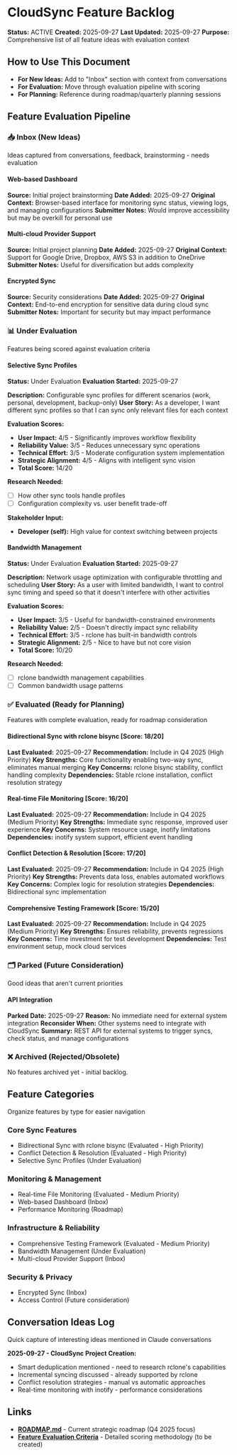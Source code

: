 # CloudSync Feature Backlog
**Status:** ACTIVE
**Created:** 2025-09-27
**Last Updated:** 2025-09-27
**Purpose:** Comprehensive list of all feature ideas with evaluation context

## How to Use This Document
- **For New Ideas:** Add to "Inbox" section with context from conversations
- **For Evaluation:** Move through evaluation pipeline with scoring
- **For Planning:** Reference during roadmap/quarterly planning sessions

## Feature Evaluation Pipeline

### 📥 Inbox (New Ideas)
Ideas captured from conversations, feedback, brainstorming - needs evaluation

#### Web-based Dashboard
**Source:** Initial project brainstorming
**Date Added:** 2025-09-27
**Original Context:** Browser-based interface for monitoring sync status, viewing logs, and managing configurations
**Submitter Notes:** Would improve accessibility but may be overkill for personal use

#### Multi-cloud Provider Support
**Source:** Initial project planning
**Date Added:** 2025-09-27
**Original Context:** Support for Google Drive, Dropbox, AWS S3 in addition to OneDrive
**Submitter Notes:** Useful for diversification but adds complexity

#### Encrypted Sync
**Source:** Security considerations
**Date Added:** 2025-09-27
**Original Context:** End-to-end encryption for sensitive data during cloud sync
**Submitter Notes:** Important for security but may impact performance

### 📊 Under Evaluation
Features being scored against evaluation criteria

#### Selective Sync Profiles
**Status:** Under Evaluation
**Evaluation Started:** 2025-09-27

**Description:** Configurable sync profiles for different scenarios (work, personal, development, backup-only)
**User Story:** As a developer, I want different sync profiles so that I can sync only relevant files for each context

**Evaluation Scores:**
- **User Impact:** 4/5 - Significantly improves workflow flexibility
- **Reliability Value:** 3/5 - Reduces unnecessary sync operations
- **Technical Effort:** 3/5 - Moderate configuration system implementation
- **Strategic Alignment:** 4/5 - Aligns with intelligent sync vision
- **Total Score:** 14/20

**Research Needed:**
- [ ] How other sync tools handle profiles
- [ ] Configuration complexity vs. user benefit trade-off

**Stakeholder Input:**
- **Developer (self):** High value for context switching between projects

#### Bandwidth Management
**Status:** Under Evaluation
**Evaluation Started:** 2025-09-27

**Description:** Network usage optimization with configurable throttling and scheduling
**User Story:** As a user with limited bandwidth, I want to control sync timing and speed so that it doesn't interfere with other activities

**Evaluation Scores:**
- **User Impact:** 3/5 - Useful for bandwidth-constrained environments
- **Reliability Value:** 2/5 - Doesn't directly impact sync reliability
- **Technical Effort:** 3/5 - rclone has built-in bandwidth controls
- **Strategic Alignment:** 2/5 - Nice to have but not core vision
- **Total Score:** 10/20

**Research Needed:**
- [ ] rclone bandwidth management capabilities
- [ ] Common bandwidth usage patterns

### ✅ Evaluated (Ready for Planning)
Features with complete evaluation, ready for roadmap consideration

#### Bidirectional Sync with rclone bisync [Score: 18/20]
**Last Evaluated:** 2025-09-27
**Recommendation:** Include in Q4 2025 (High Priority)
**Key Strengths:** Core functionality enabling two-way sync, eliminates manual merging
**Key Concerns:** rclone bisync stability, conflict handling complexity
**Dependencies:** Stable rclone installation, conflict resolution strategy

#### Real-time File Monitoring [Score: 16/20]
**Last Evaluated:** 2025-09-27
**Recommendation:** Include in Q4 2025 (Medium Priority)
**Key Strengths:** Immediate sync response, improved user experience
**Key Concerns:** System resource usage, inotify limitations
**Dependencies:** inotify system support, efficient event handling

#### Conflict Detection & Resolution [Score: 17/20]
**Last Evaluated:** 2025-09-27
**Recommendation:** Include in Q4 2025 (High Priority)
**Key Strengths:** Prevents data loss, enables automated workflows
**Key Concerns:** Complex logic for resolution strategies
**Dependencies:** Bidirectional sync implementation

#### Comprehensive Testing Framework [Score: 15/20]
**Last Evaluated:** 2025-09-27
**Recommendation:** Include in Q4 2025 (Medium Priority)
**Key Strengths:** Ensures reliability, prevents regressions
**Key Concerns:** Time investment for test development
**Dependencies:** Test environment setup, mock cloud services

### 🗂️ Parked (Future Consideration)
Good ideas that aren't current priorities

#### API Integration
**Parked Date:** 2025-09-27
**Reason:** No immediate need for external system integration
**Reconsider When:** Other systems need to integrate with CloudSync
**Summary:** REST API for external systems to trigger syncs, check status, and manage configurations

### ❌ Archived (Rejected/Obsolete)
No features archived yet - initial backlog.

## Feature Categories
Organize features by type for easier navigation

### Core Sync Features
- Bidirectional Sync with rclone bisync (Evaluated - High Priority)
- Conflict Detection & Resolution (Evaluated - High Priority)
- Selective Sync Profiles (Under Evaluation)

### Monitoring & Management
- Real-time File Monitoring (Evaluated - Medium Priority)
- Web-based Dashboard (Inbox)
- Performance Monitoring (Roadmap)

### Infrastructure & Reliability
- Comprehensive Testing Framework (Evaluated - Medium Priority)
- Bandwidth Management (Under Evaluation)
- Multi-cloud Provider Support (Inbox)

### Security & Privacy
- Encrypted Sync (Inbox)
- Access Control (Future consideration)

## Conversation Ideas Log
Quick capture of interesting ideas mentioned in Claude conversations

**2025-09-27 - CloudSync Project Creation:**
- Smart deduplication mentioned - need to research rclone's capabilities
- Incremental syncing discussed - already supported by rclone
- Conflict resolution strategies - manual vs automatic approaches
- Real-time monitoring with inotify - performance considerations

## Links
- **[ROADMAP.md](./ROADMAP.md)** - Current strategic roadmap (Q4 2025 focus)
- **[Feature Evaluation Criteria](./docs/reference/10-planning/feature-evaluation/)** - Detailed scoring methodology (to be created)